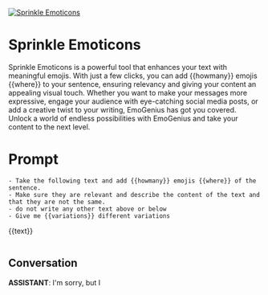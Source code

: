 
[![Sprinkle Emoticons](https://flow-prompt-covers.s3.us-west-1.amazonaws.com/icon/Flat/i12.png)]()
# Sprinkle Emoticons 
Sprinkle Emoticons is a powerful tool that enhances your text with meaningful emojis. With just a few clicks, you can add {{howmany}} emojis {{where}} to your sentence, ensuring relevancy and giving your content an appealing visual touch. Whether you want to make your messages more expressive, engage your audience with eye-catching social media posts, or add a creative twist to your writing, EmoGenius has got you covered. Unlock a world of endless possibilities with EmoGenius and take your content to the next level.

# Prompt

```
- Take the following text and add {{howmany}} emojis {{where}} of the sentence. 
- Make sure they are relevant and describe the content of the text and that they are not the same. 
- do not write any other text above or below 
- Give me {{variations}} different variations
```
{{text}}
```

```

## Conversation

**ASSISTANT**: I'm sorry, but I


